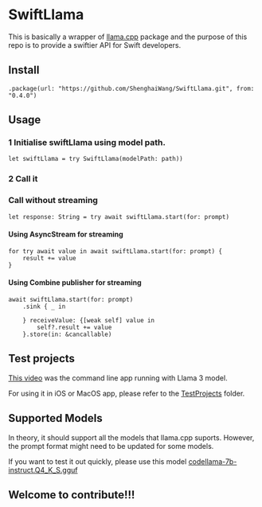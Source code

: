 #  SwiftLlama

This is basically a wrapper of [llama.cpp](https://github.com/ggerganov/llama.cpp.git) package 
and the purpose of this repo is to provide a swiftier API for Swift developers.

## Install

    .package(url: "https://github.com/ShenghaiWang/SwiftLlama.git", from: "0.4.0")

## Usage

### 1 Initialise swiftLlama using model path.

    let swiftLlama = try SwiftLlama(modelPath: path))
    
### 2 Call it

### Call without streaming

    let response: String = try await swiftLlama.start(for: prompt)

#### Using AsyncStream for streaming

    for try await value in await swiftLlama.start(for: prompt) {
        result += value
    }

#### Using Combine publisher for streaming

    await swiftLlama.start(for: prompt)
        .sink { _ in

        } receiveValue: {[weak self] value in
            self?.result += value
        }.store(in: &cancallable)

## Test projects

[This video](https://youtu.be/w1VEM00cJWo) was the command line app running with Llama 3 model.

For using it in iOS or MacOS app, please refer to the [TestProjects](https://github.com/ShenghaiWang/SwiftLlama/tree/main/TestProjects) folder.


## Supported Models

In theory, it should support all the models that llama.cpp suports. However, the prompt format might need to be updated for some models.

If you want to test it out quickly, please use this model [codellama-7b-instruct.Q4_K_S.gguf](https://huggingface.co/TheBloke/CodeLlama-7B-Instruct-GGUF/resolve/main/codellama-7b-instruct.Q4_K_S.gguf?download=true)

## Welcome to contribute!!!



